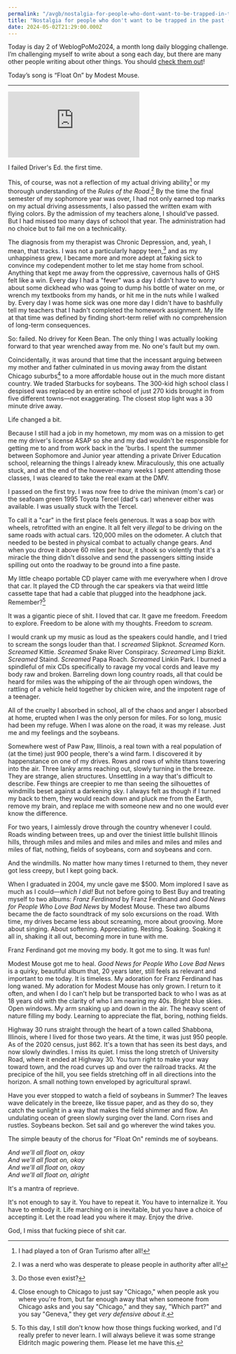 ```yaml
---
permalink: "/avgb/nostalgia-for-people-who-dont-want-to-be-trapped-in-the-past/index.html"
title: "Nostalgia for people who don't want to be trapped in the past (or: “Float On”)"
date: 2024-05-02T21:29:00.000Z
---
```


Today is day 2 of WeblogPoMo2024, a month long daily blogging challenge. I’m challenging myself to write about a song each day, but there are many other people writing about other things. You should [check them out](https://weblog.anniegreens.lol/weblog-posting-month-2024/participators)!

Today’s song is “Float On” by Modest Mouse.

* * *
<iframe class="youtube" src="https://www.youtube.com/embed/CTAud5O7Qqk?si=A0sM-_3c7prQmU98" title="YouTube video player" frameborder="0" allow="accelerometer; autoplay; clipboard-write; encrypted-media; gyroscope; picture-in-picture; web-share" referrerpolicy="strict-origin-when-cross-origin" allowfullscreen></iframe>

I failed Driver's Ed. the first time.

This, of course, was not a reflection of my actual driving ability[^1] or my thorough understanding of the _Rules of the Road_.[^2] By the time the final semester of my sophomore year was over, I had not only earned top marks on my actual driving assessments, I also passed the written exam with flying colors. By the admission of my teachers alone, I should've passed. But I had missed too many days of school that year. The administration had no choice but to fail me on a technicality.

The diagnosis from my therapist was Chronic Depression, and, yeah, I mean, that tracks. I was not a particularly happy teen,[^3] and as my unhappiness grew, I became more and more adept at faking sick to convince my codependent mother to let me stay home from school. Anything that kept me away from the oppressive, cavernous halls of GHS felt like a win. Every day I had a "fever" was a day I didn't have to worry about some dickhead who was going to dump his bottle of water on me, or wrench my textbooks from my hands, or hit me in the nuts while I walked by. Every day I was home sick was one more day I didn't have to bashfully tell my teachers that I hadn't completed the homework assignment. My life at that time was defined by finding short-term relief with no comprehension of long-term consequences.

So: failed. No drivey for Keen Bean. The only thing I was actually looking forward to that year wrenched away from me. No one's fault but my own.

Coincidentally, it was around that time that the incessant arguing between my mother and father culminated in us moving away from the distant Chicago suburbs[^4] to a more affordable house out in the much more distant country. We traded Starbucks for soybeans. The 300-kid high school class I despised was replaced by an entire school of just 270 kids brought in from five different towns—not exaggerating. The closest stop light was a 30 minute drive away.

Life changed a bit.

Because I still had a job in my hometown, my mom was on a mission to get me my driver's license ASAP so she and my dad wouldn't be responsible for getting me to and from work back in the 'burbs. I spent the summer between Sophomore and Junior year attending a private Driver Education school, relearning the things I already knew. Miraculously, this one actually stuck, and at the end of the however-many weeks I spent attending those classes, I was cleared to take the real exam at the DMV.

I passed on the first try. I was now free to drive the minivan (mom's car) or the seafoam green 1995 Toyota Tercel (dad's car) whenever either was available. I was usually stuck with the Tercel.

To call it a "car" in the first place feels generous. It was a soap box with wheels, retrofitted with an engine. It all felt very _illegal_ to be driving on the same roads with actual cars. 120,000 miles on the odometer. A clutch that needed to be bested in physical combat to actually change gears. And when you drove it above 60 miles per hour, it shook so violently that it's a miracle the thing didn't dissolve and send the passengers sitting inside spilling out onto the roadway to be ground into a fine paste.

My little cheapo portable CD player came with me everywhere when I drove that car. It played the CD through the car speakers via that weird little cassette tape that had a cable that plugged into the headphone jack. Remember?[^5]

It was a gigantic piece of shit. I loved that car. It gave me freedom. Freedom to explore. Freedom to be alone with my thoughts. Freedom to _scream._

I would crank up my music as loud as the speakers could handle, and I tried to scream the songs louder than that. I _screamed_ Slipknot. _Screamed_ Korn. _Screamed_ Kittie. _Screamed_ Snake River Conspiracy. _Screamed_ Limp Bizkit. _Screamed_ Staind. _Screamed_ Papa Roach. _Screamed_ Linkin Park. I burned a spindleful of mix CDs specifically to ravage my vocal cords and leave my body raw and broken. Barreling down long country roads, all that could be heard for miles was the whipping of the air through open windows, the rattling of a vehicle held together by chicken wire, and the impotent rage of a teenager.

All of the cruelty I absorbed in school, all of the chaos and anger I absorbed at home, erupted when I was the only person for miles. For so long, music had been my refuge. When I was alone on the road, it was my release. Just me and my feelings and the soybeans.

Somewhere west of Paw Paw, Illinois, a real town with a real population of (at the time) just 900 people, there's a wind farm. I discovered it by happenstance on one of my drives. Rows and rows of white titans towering into the air. Three lanky arms reaching out, slowly turning in the breeze. They are strange, alien structures. Unsettling in a way that's difficult to describe. Few things are creepier to me than seeing the silhouettes of windmills beset against a darkening sky. I always felt as though if I turned my back to them, they would reach down and pluck me from the Earth, remove my brain, and replace me with someone new and no one would ever know the difference.

For two years, I aimlessly drove through the country whenever I could. Roads winding between trees, up and over the tiniest little bullshit Illinois hills, through miles and miles and miles and miles and miles and miles and miles of flat, nothing, fields of soybeans, corn and soybeans and corn.

And the windmills. No matter how many times I returned to them, they never got less creepy, but I kept going back.

When I graduated in 2004, my uncle gave me $500. Mom implored I save as much as I could—_which I did!_ But not before going to Best Buy and treating myself to two albums: _Franz Ferdinand_ by Franz Ferdinand and _Good News for People Who Love Bad News_ by Modest Mouse. These two albums became the de facto soundtrack of my solo excursions on the road. With time, my drives became less about screaming, more about grooving. More about singing. About softening. Appreciating. Resting. Soaking. Soaking it all in, shaking it all out, becoming more in tune with me.

Franz Ferdinand got me moving my body. It got me to sing. It was fun!

Modest Mouse got me to heal. _Good News for People Who Love Bad News_ is a quirky, beautiful album that, 20 years later, still feels as relevant and important to me today. It is timeless. My adoration for Franz Ferdinand has long waned. My adoration for Modest Mouse has only grown. I return to it often, and when I do I can't help but be transported back to who I was as at 18 years old with the clarity of who I am nearing my 40s. Bright blue skies. Open windows. My arm snaking up and down in the air. The heavy scent of nature filling my body. Learning to appreciate the flat, boring, nothing fields.

Highway 30 runs straight through the heart of a town called Shabbona, Illinois, where I lived for those two years. At the time, it was just 950 people. As of the 2020 census, just 862. It's a town that has seen its best days, and now slowly dwindles. I miss its quiet. I miss the long stretch of University Road, where it ended at Highway 30. You turn right to make your way toward town, and the road curves up and over the railroad tracks. At the precipice of the hill, you see fields stretching off in all directions into the horizon. A small nothing town enveloped by agricultural sprawl.

Have you ever stopped to watch a field of soybeans in Summer? The leaves wave delicately in the breeze, like tissue paper, and as they do so, they catch the sunlight in a way that makes the field shimmer and flow. An undulating ocean of green slowly surging over the land. Corn rises and rustles. Soybeans beckon. Set sail and go wherever the wind takes you.

The simple beauty of the chorus for "Float On" reminds me of soybeans.

_And we'll all float on, okay_  
_And we'll all float on, okay_  
_And we'll all float on, okay_  
_And we'll all float on, alright_  

It's a mantra of reprieve.

It's not enough to say it. You have to repeat it. You have to internalize it. You have to embody it. Life marching on is inevitable, but you have a choice of accepting it. Let the road lead you where it may. Enjoy the drive.

God, I miss that fucking piece of shit car.


[^1]: I had played a ton of Gran Turismo after all!  
  
[^2]: I was a nerd who was desperate to please people in authority after all!  
  
[^3]: Do those even exist?  
  
[^4]: Close enough to Chicago to just say "Chicago," when people ask you where you're from, but far enough away that when someone from Chicago asks and you say "Chicago," and they say, "Which part?" and you say "Geneva," they get _very defensive about it_.  
  
[^5]: To this day, I still don't know how those things fucking worked, and I'd really prefer to never learn. I will always believe it was some strange Eldritch magic powering them. Please let me have this.
